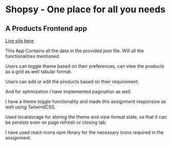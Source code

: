 # Shopsy - One place for all you needs

## A Products Frontend app

[Live site here](https://gamyam-assignment-adarsh.netlify.app/)

This App Contains all the data in the provided json file. Will all the functionalities mentioned.

Users can toggle theme based on their preferences, can view the products as a grid as well tabular format.

Users can add or edit the products based on their requirement.

And for optimization I have implemented pagination as well.

I have a theme toggle functionality and made this assignment responsive as well using TailwindCSS.

Used localstorage for storing the theme and view format state, so that it can be persists even on page refresh or closing tab.

I have used react-icons npm library for the necessary icons required in the assignment.
